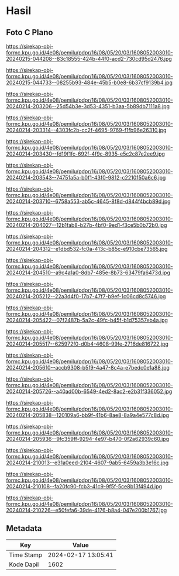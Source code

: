 # Hasil

## Foto C Plano

https://sirekap-obj-formc.kpu.go.id/4e08/pemilu/pdpr/16/08/05/20/03/1608052003010-20240215-044208--83c18555-424b-44f0-acd2-730cd95d2476.jpg

https://sirekap-obj-formc.kpu.go.id/4e08/pemilu/pdpr/16/08/05/20/03/1608052003010-20240215-044733--08255b93-484e-45b5-b0e8-6b37cf9139b4.jpg

https://sirekap-obj-formc.kpu.go.id/4e08/pemilu/pdpr/16/08/05/20/03/1608052003010-20240214-203206--25d54b3e-3d53-4351-b3aa-5b89db7111a8.jpg

https://sirekap-obj-formc.kpu.go.id/4e08/pemilu/pdpr/16/08/05/20/03/1608052003010-20240214-203314--4303fc2b-cc2f-4695-9769-f1fb96e26310.jpg

https://sirekap-obj-formc.kpu.go.id/4e08/pemilu/pdpr/16/08/05/20/03/1608052003010-20240214-203430--fd19f1fc-692f-4f9c-8935-e5c2c87e2ee9.jpg

https://sirekap-obj-formc.kpu.go.id/4e08/pemilu/pdpr/16/08/05/20/03/1608052003010-20240214-203543--74751a5a-b0f1-43f0-9812-c2210150a6c6.jpg

https://sirekap-obj-formc.kpu.go.id/4e08/pemilu/pdpr/16/08/05/20/03/1608052003010-20240214-203710--6758a553-ab5c-4645-8f8d-d844f4bcb89d.jpg

https://sirekap-obj-formc.kpu.go.id/4e08/pemilu/pdpr/16/08/05/20/03/1608052003010-20240214-204027--12b1fab8-b27b-4bf0-9ed1-f3ce5b0b72b0.jpg

https://sirekap-obj-formc.kpu.go.id/4e08/pemilu/pdpr/16/08/05/20/03/1608052003010-20240214-204312--e1dbd532-fc0a-413c-b85c-e910cbe73565.jpg

https://sirekap-obj-formc.kpu.go.id/4e08/pemilu/pdpr/16/08/05/20/03/1608052003010-20240214-204510--a9c4a1a0-8db7-485e-8b73-63479fa6473d.jpg

https://sirekap-obj-formc.kpu.go.id/4e08/pemilu/pdpr/16/08/05/20/03/1608052003010-20240214-205212--22a3d4f0-17b7-47f7-b9ef-1c06cd8c5746.jpg

https://sirekap-obj-formc.kpu.go.id/4e08/pemilu/pdpr/16/08/05/20/03/1608052003010-20240214-205422--07f2487b-5a2c-49fc-b45f-b1d75357eb4a.jpg

https://sirekap-obj-formc.kpu.go.id/4e08/pemilu/pdpr/16/08/05/20/03/1608052003010-20240214-205517--625972f0-d0b4-4608-99fe-2716de816722.jpg

https://sirekap-obj-formc.kpu.go.id/4e08/pemilu/pdpr/16/08/05/20/03/1608052003010-20240214-205610--accb9308-b5f9-4a47-8c4a-e7bedc0e1a88.jpg

https://sirekap-obj-formc.kpu.go.id/4e08/pemilu/pdpr/16/08/05/20/03/1608052003010-20240214-205726--a40ad00b-6549-4ed2-8ac2-e2b31f336052.jpg

https://sirekap-obj-formc.kpu.go.id/4e08/pemilu/pdpr/16/08/05/20/03/1608052003010-20240214-205838--120109a6-bb9f-41b6-8ae8-8a9a4e577c8d.jpg

https://sirekap-obj-formc.kpu.go.id/4e08/pemilu/pdpr/16/08/05/20/03/1608052003010-20240214-205936--9fc359ff-9294-4e97-b470-0f2a62939c60.jpg

https://sirekap-obj-formc.kpu.go.id/4e08/pemilu/pdpr/16/08/05/20/03/1608052003010-20240214-210013--e31a0eed-2104-4607-9ab5-6459a3b3e16c.jpg

https://sirekap-obj-formc.kpu.go.id/4e08/pemilu/pdpr/16/08/05/20/03/1608052003010-20240214-210108--fa20fc90-fcb3-41c9-9f5f-5ce8b13f494d.jpg

https://sirekap-obj-formc.kpu.go.id/4e08/pemilu/pdpr/16/08/05/20/03/1608052003010-20240214-210226--e50fefa6-39de-4176-b8a4-047e200b1767.jpg


## Metadata

| Key        | Value               |
| ---------- | ------------------- |
| Time Stamp | 2024-02-17 13:05:41 |
| Kode Dapil | 1602                |




